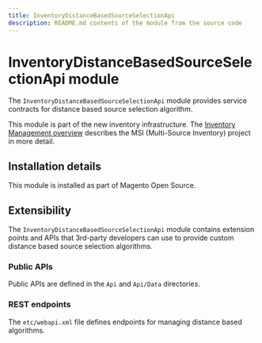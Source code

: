 ```yaml
---
title: InventoryDistanceBasedSourceSelectionApi
description: README.md contents of the module from the source code
---
```


# InventoryDistanceBasedSourceSelectionApi module

The `InventoryDistanceBasedSourceSelectionApi` module provides service contracts for distance based source selection algorithm.

This module is part of the new inventory infrastructure. The
[Inventory Management overview](https://developer.adobe.com/commerce/webapi/rest/inventory/index.html)
describes the MSI (Multi-Source Inventory) project in more detail.

## Installation details

This module is installed as part of Magento Open Source.

## Extensibility

The `InventoryDistanceBasedSourceSelectionApi` module contains extension points and APIs that 3rd-party developers
can use to provide custom distance based source selection algorithms.

### Public APIs

Public APIs are defined in the `Api` and `Api/Data` directories.

### REST endpoints

The `etc/webapi.xml` file defines endpoints for managing distance based algorithms.
